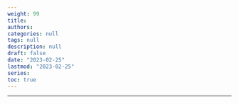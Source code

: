 ```yaml
---
weight: 99
title: 
authors:
categories: null
tags: null
description: null
draft: false
date: "2023-02-25"
lastmod: "2023-02-25"
series: 
toc: true
---
```




<!--more-->
---

